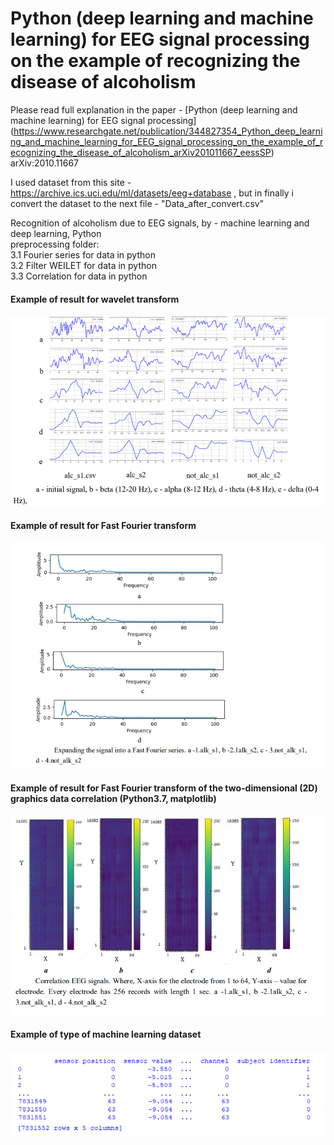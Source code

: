 Python (deep learning and machine learning) for EEG signal processing on the example of recognizing the disease of alcoholism
=====================

Please read full explanation in the paper - [Python (deep learning and machine learning) for EEG signal processing]
(https://www.researchgate.net/publication/344827354_Python_deep_learning_and_machine_learning_for_EEG_signal_processing_on_the_example_of_recognizing_the_disease_of_alcoholism_arXiv201011667_eessSP)
arXiv:2010.11667

I used dataset from this site - https://archive.ics.uci.edu/ml/datasets/eeg+database , but in finally i convert the dataset to the next file - "Data_after_convert.csv" 

Recognition of alcoholism due to EEG signals, by - machine learning and deep learning, Python  
preprocessing folder:  
                    3.1 Fourier series for data in python  
                    3.2 Filter WEILET for data in python  
                    3.3 Correlation for data in python  
                    
#### Example of result for wavelet transform

![alt tag](https://github.com/Ildaron/3.eeg_recognation/blob/master/New%20Bitmap%20Image.bmp "Example of result for wavelet transform")​

#### Example of result for Fast Fourier  transform
![alt tag](https://github.com/Ildaron/3.eeg_recognation/blob/master/pic.2.bmp "Example of result for Fast Fourier  transform")​


#### Example of result for Fast Fourier  transform  of the two-dimensional (2D) graphics data correlation (Python3.7, matplotlib)
![alt tag](https://github.com/Ildaron/3.eeg_recognation/blob/master/pic.3.bmp "Example of result for Fast Fourier  transform  of the two-dimensional")​

#### Example of type of machine learning dataset
![alt tag](https://github.com/Ildaron/3.eeg_recognation/blob/master/pic.4.bmp "type of machine learning dataset")​



